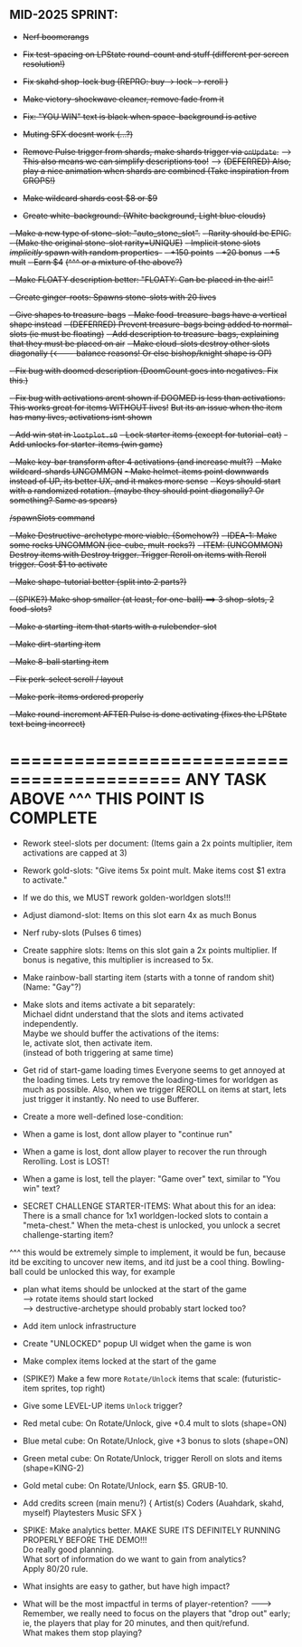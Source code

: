 

## MID-2025 SPRINT:


- ~~Nerf boomerangs~~

- ~~Fix test-spacing on LPState round-count and stuff (different per screen resolution!)~~

- ~~Fix skahd shop-lock bug (REPRO: buy -> lock -> reroll )~~

- ~~Make victory-shockwave cleaner, remove fade from it~~

- ~~Fix: "YOU WIN" text is black when space-background is active~~

- ~~Muting SFX doesnt work (...?)~~

- ~~Remove Pulse trigger from shards, make shards trigger via `onUpdate`.~~
--> ~~This also means we can simplify descriptions too!~~
--> ~~(DEFERRED) Also, play a nice animation when shards are combined (Take inspiration from CROPS!)~~

- ~~Make wildcard shards cost $8 or $9~~

- ~~Create white-background: (White background, Light blue clouds)~~

~~- Make a new type of stone-slot: "auto_stone_slot".~~
~~- Rarity should be EPIC.~~
~~- (Make the original stone-slot rarity=UNIQUE)~~
~~- Implicit stone slots *implicitly* spawn with random properties-~~
~~- +150 points~~
~~- +20 bonus~~
~~- +5 mult~~
~~- Earn $4~~
~~(^^^ or a mixture of the above?)~~

~~- Make FLOATY description better: "FLOATY: Can be placed in the air!"~~

~~- Create ginger-roots: Spawns stone-slots with 20 lives~~

~~- Give shapes to treasure-bags~~
~~- Make food-treasure-bags have a vertical shape instead~~
~~- (DEFERRED) Prevent treasure-bags being added to normal-slots (ie must be floating)~~
~~- Add description to treasure-bags, explaining that they must be placed on air~~
~~- Make cloud-slots destroy other slots diagonally (<--- balance reasons! Or else bishop/knight shape is OP)~~

~~- Fix bug with doomed description (DoomCount goes into negatives. Fix this.)~~

~~- Fix bug with activations arent shown if DOOMED is less than activations. This works great for items WITHOUT lives!~~
~~But its an issue when the item has many lives, activations isnt shown~~

~~- Add win stat in `lootplot.s0`~~
~~- Lock starter items (except for tutorial-cat)~~
~~- Add unlocks for starter-items (win game)~~


~~- Make key-bar transform after 4 activations (and increase mult?)~~
~~- Make wildcard-shards UNCOMMON~~
~~- Make helmet-items point downwards instead of UP, its better UX, and it makes more sense~~
~~- Keys should start with a randomized rotation. (maybe they should point diagonally? Or something? Same as spears)~~

~~/spawnSlots command~~

~~- Make Destructive-archetype more viable. (Somehow?)~~
~~- IDEA-1: Make some rocks UNCOMMON (ice-cube, mult-rocks?)~~
~~- ITEM: (UNCOMMON) Destroy items with Destroy trigger. Trigger Reroll on items with Reroll trigger. Cost $1 to activate~~

~~- Make shape-tutorial better (split into 2 parts?)~~

~~- (SPIKE?) Make shop smaller (at least, for one-ball) ==> 3 shop-slots, 2 food-slots?~~

~~- Make a starting-item that starts with a rulebender-slot~~

~~- Make dirt-starting item~~

~~- Make 8-ball starting item~~

~~- Fix perk-select scroll / layout~~

~~- Make perk-items ordered properly~~

~~- Make round-increment AFTER Pulse is done activating (fixes the LPState text being incorrect)~~


==========================================
ANY TASK ABOVE ^^^ THIS POINT IS COMPLETE
==========================================



- Rework steel-slots per document: (Items gain a 2x points multiplier, item activations are capped at 3)

- Rework gold-slots: "Give items 5x point mult. Make items cost $1 extra to activate."
- If we do this, we MUST rework golden-worldgen slots!!!

- Adjust diamond-slot: Items on this slot earn 4x as much Bonus

- Nerf ruby-slots (Pulses 6 times)

- Create sapphire slots: Items on this slot gain a 2x points multiplier. 
If bonus is negative, this multiplier is increased to 5x.


- Make rainbow-ball starting item (starts with a tonne of random shit) (Name: "Gay"?)


- Make slots and items activate a bit separately:  
Michael didnt understand that the slots and items activated independently.  
Maybe we should buffer the activations of the items:  
Ie, activate slot, then activate item.  
(instead of both triggering at same time)   



- Get rid of start-game loading times
Everyone seems to get annoyed at the loading times.
Lets try remove the loading-times for worldgen as much as possible.
Also, when we trigger REROLL on items at start, lets just trigger it instantly. No need to use Bufferer.


- Create a more well-defined lose-condition:
- When a game is lost, dont allow player to "continue run"
- When a game is lost, dont allow player to recover the run through Rerolling. Lost is LOST!
- When a game is lost, tell the player: "Game over" text, similar to "You win" text?


- SECRET CHALLENGE STARTER-ITEMS:
What about this for an idea:
There is a small chance for 1x1 worldgen-locked slots to contain a "meta-chest."
When the meta-chest is unlocked, you unlock a secret challenge-starting item?

^^^ this would be extremely simple to implement, it would be fun, because itd be exciting to uncover new items, and itd just be a cool thing.
Bowling-ball could be unlocked this way, for example



- plan what items should be unlocked at the start of the game   
    --> rotate items should start locked  
    --> destructive-archetype should probably start locked too?  


- Add item unlock infrastructure
- Create "UNLOCKED" popup UI widget when the game is won
- Make complex items locked at the start of the game


- (SPIKE?) Make a few more `Rotate/Unlock` items that scale:
(futuristic-item sprites, top right)
- Give some LEVEL-UP items `Unlock` trigger?
- Red metal cube: On Rotate/Unlock, give +0.4 mult to slots (shape=ON)
- Blue metal cube: On Rotate/Unlock, give +3 bonus to slots (shape=ON)
- Green metal cube: On Rotate/Unlock, trigger Reroll on slots and items (shape=KING-2)
- Gold metal cube: On Rotate/Unlock, earn $5. GRUB-10.



- Add credits screen (main menu?)
{
    Artist(s)
    Coders (Auahdark, skahd, myself)
    Playtesters
    Music
    SFX
}


- SPIKE: Make analytics better.
MAKE SURE ITS DEFINITELY RUNNING PROPERLY BEFORE THE DEMO!!!  
Do really good planning.  
What sort of information do we want to gain from analytics?  
Apply 80/20 rule.  
- What insights are easy to gather, but have high impact?  
- What will be the most impactful in terms of player-retention?
---> Remember, we really need to focus on the players that "drop out" early;
ie, the players that play for 20 minutes, and then quit/refund.  
What makes them stop playing?  


